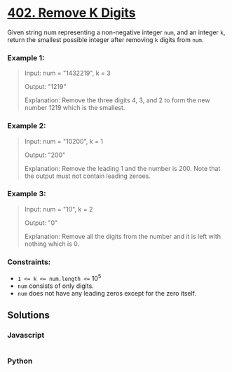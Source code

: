 # [402. Remove K Digits](https://leetcode.com/problems/remove-k-digits/description/)

Given string num representing a non-negative integer `num`, and an integer `k`, return the smallest possible integer after removing `k` digits from `num`.


### Example 1:
> Input: num = "1432219", k = 3
>
> Output: "1219"
>
> Explanation: Remove the three digits 4, 3, and 2 to form the new number 1219 which is the smallest.


### Example 2:
> Input: num = "10200", k = 1
>
> Output: "200"
>
> Explanation: Remove the leading 1 and the number is 200. Note that the output must not contain leading zeroes.


### Example 3:
> Input: num = "10", k = 2
>
> Output: "0"
>
> Explanation: Remove all the digits from the number and it is left with nothing which is 0.


### Constraints:
- `1 <= k <= num.length <=` $10^5$
- `num` consists of only digits.
- `num` does not have any leading zeros except for the zero itself.


## Solutions

### Javascript
```javascript

```

### Python
```python

```